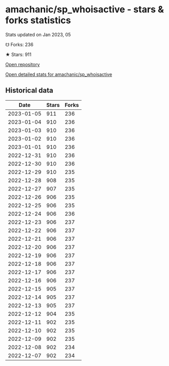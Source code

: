 # amachanic/sp_whoisactive - stars & forks statistics

Stats updated on Jan 2023, 05

☋ Forks: 236

★ Stars: 911

[Open repository](https://github.com/amachanic/sp_whoisactive)

[Open detailed stats for amachanic/sp_whoisactive](https://reviewgithub.com/rep/amachanic/sp_whoisactive)

## Historical data
| Date | Stars | Forks |
|------|-------|-------|
| 2023-01-05 | 911 | 236 | 
| 2023-01-04 | 910 | 236 | 
| 2023-01-03 | 910 | 236 | 
| 2023-01-02 | 910 | 236 | 
| 2023-01-01 | 910 | 236 | 
| 2022-12-31 | 910 | 236 | 
| 2022-12-30 | 910 | 236 | 
| 2022-12-29 | 910 | 235 | 
| 2022-12-28 | 908 | 235 | 
| 2022-12-27 | 907 | 235 | 
| 2022-12-26 | 906 | 235 | 
| 2022-12-25 | 906 | 235 | 
| 2022-12-24 | 906 | 236 | 
| 2022-12-23 | 906 | 237 | 
| 2022-12-22 | 906 | 237 | 
| 2022-12-21 | 906 | 237 | 
| 2022-12-20 | 906 | 237 | 
| 2022-12-19 | 906 | 237 | 
| 2022-12-18 | 906 | 237 | 
| 2022-12-17 | 906 | 237 | 
| 2022-12-16 | 906 | 237 | 
| 2022-12-15 | 905 | 237 | 
| 2022-12-14 | 905 | 237 | 
| 2022-12-13 | 905 | 237 | 
| 2022-12-12 | 904 | 235 | 
| 2022-12-11 | 902 | 235 | 
| 2022-12-10 | 902 | 235 | 
| 2022-12-09 | 902 | 235 | 
| 2022-12-08 | 902 | 234 | 
| 2022-12-07 | 902 | 234 | 

